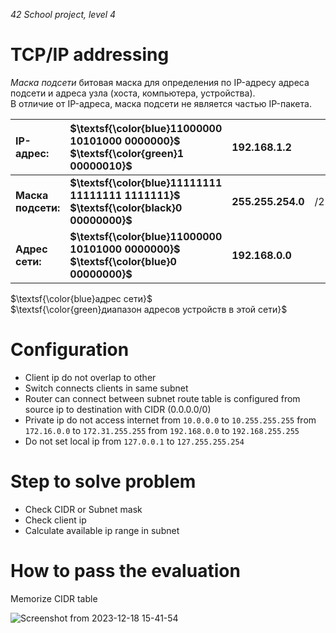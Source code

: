 _42 School project, level 4_

# TCP/IP addressing
_Маска подсети_ битовая маска для определения по IP-адресу адреса подсети и адреса узла (хоста, компьютера, устройства).  
В отличие от IP-адреса, маска подсети не является частью IP-пакета.  

| **IP-адрес:**       | **$\textsf{\color{blue}11000000 10101000 0000000}$ $\textsf{\color{green}1 00000010}$** | **192.168.1.2**    |     |
|:--------------------|:----------------------------------------------------------------------------------------|:-------------------|-----|
| **Маска подсети:**  | **$\textsf{\color{blue}11111111 11111111 1111111}$ $\textsf{\color{black}0 00000000}$** | **255.255.254.0**  | /23 |
| **Адрес сети:**     | **$\textsf{\color{blue}11000000 10101000 0000000}$ $\textsf{\color{blue}0 00000000}$**  | **192.168.0.0**    |     |

$\textsf{\color{blue}адрес сети}$  
$\textsf{\color{green}диапазон адресов устройств в этой сети}$  

# Configuration
- Client ip do not overlap to other  
- Switch connects clients in same subnet  
- Router can connect between subnet
route table is configured from source ip to destination with CIDR (0.0.0.0/0)
- Private ip do not access internet
from `10.0.0.0` to `10.255.255.255`
from `172.16.0.0` to `172.31.255.255`
from `192.168.0.0` to `192.168.255.255`
- Do not set local ip
from `127.0.0.1` to `127.255.255.254`

# Step to solve problem
- Check CIDR or Subnet mask
- Check client ip 
- Calculate available ip range in subnet

# How to pass the evaluation
Memorize CIDR table

![Screenshot from 2023-12-18 15-41-54](https://github.com/akostrik/net_practice/assets/22834202/429cb593-9681-44fd-bed8-f5629d8e2100)
